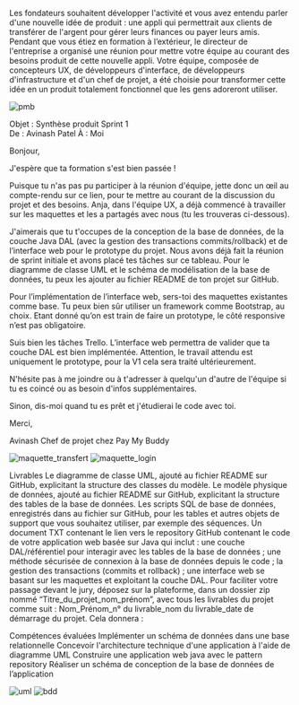 Les fondateurs souhaitent développer l'activité et vous avez entendu parler d'une nouvelle idée de produit : 
une appli qui permettrait aux clients de transférer de l'argent pour gérer leurs finances ou payer leurs amis.
Pendant que vous étiez en formation à l’extérieur, le directeur de l'entreprise a organisé une réunion pour mettre votre équipe au courant des besoins produit de cette nouvelle appli.
Votre équipe, composée de concepteurs UX, de développeurs d'interface, de développeurs d'infrastructure et d'un chef de projet, a été choisie pour transformer cette idée en un produit totalement fonctionnel que les gens adoreront utiliser.

![pmb](https://user-images.githubusercontent.com/67195863/201713596-10c50575-d468-4130-b9d8-3f99a81fa73c.png)

Objet : Synthèse produit Sprint 1  
De : Avinash Patel
À : Moi

Bonjour,

J'espère que ta formation s'est bien passée ! 

Puisque tu n'as pas pu participer à la réunion d'équipe, jette donc un œil au compte-rendu sur ce lien, pour te mettre au courant de la discussion du projet et des besoins. Anja, dans l'équipe UX, a déjà commencé à travailler sur les maquettes et les a partagés avec nous (tu les trouveras ci-dessous).  

J'aimerais que tu t'occupes de la conception de la base de données, de la couche Java DAL (avec la gestion des transactions commits/rollback) et de l’interface web pour le prototype du projet. Nous avons déjà fait la réunion de sprint initiale et avons placé tes tâches sur ce tableau. Pour le diagramme de classe UML et le schéma de modélisation de la base de données, tu peux les ajouter au fichier README de ton projet sur GitHub.

Pour l’implémentation de l’interface web, sers-toi des maquettes existantes comme base. Tu peux bien sûr utiliser un framework comme Bootstrap, au choix.  Etant donné qu’on est train de faire un prototype, le côté responsive n’est pas obligatoire. 

Suis bien les tâches Trello. L’interface web permettra de valider que ta couche DAL est bien implémentée. Attention, le travail attendu est uniquement le prototype, pour la V1 cela sera traité ultérieurement.

N'hésite pas à me joindre ou à t'adresser à quelqu'un d'autre de l'équipe si tu es coincé ou as besoin d'infos supplémentaires.

Sinon, dis-moi quand tu es prêt et j'étudierai le code avec toi.

Merci,

Avinash
Chef de projet chez Pay My Buddy

![maquette_transfert](https://user-images.githubusercontent.com/67195863/201714138-de32bfa7-9a49-460d-a822-7b21d26da6f2.png)
![maquette_login](https://user-images.githubusercontent.com/67195863/201714152-00525b2c-4768-4e2e-aeff-4ca0b92e6a0c.png)

Livrables
Le diagramme de classe UML, ajouté au fichier README sur GitHub, explicitant la structure des classes du modèle.
Le modèle physique de données, ajouté au fichier README sur GitHub, explicitant la structure des tables de la base de données.
Les scripts SQL de base de données, enregistrés dans au fichier sur GitHub, pour les tables et autres objets de support que vous souhaitez utiliser, par exemple des séquences.
Un document TXT contenant le lien vers le repository GitHub contenant le code de votre application web basée sur Java qui inclut :
une couche DAL/référentiel pour interagir avec les tables de la base de données ;
une méthode sécurisée de connexion à la base de données depuis le code ;
la gestion des transactions (commits et rollback) ;
une interface web se basant sur les maquettes et exploitant la couche DAL.
Pour faciliter votre passage devant le jury, déposez sur la plateforme, dans un dossier zip nommé “Titre_du_projet_nom_prénom”, avec tous les livrables du projet comme suit : Nom_Prénom_n° du livrable_nom du livrable_date de démarrage du projet. Cela donnera : 

Compétences évaluées
Implémenter un schéma de données dans une base relationnelle
Concevoir l'architecture technique d'une application à l'aide de diagramme UML
Construire une application web java avec le pattern repository
Réaliser un schéma de conception de la base de données de l’application

![uml](https://user-images.githubusercontent.com/67195863/208653194-26620034-0c76-49ea-a5de-65081e786800.png)
![bdd](https://user-images.githubusercontent.com/67195863/206509220-794ebc2f-ef76-4cbb-9e95-6cbf4586644a.png)

